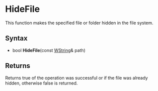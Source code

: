 # HideFile
This function makes the specified file or folder hidden in the file system.

## Syntax
- bool **HideFile**(const [WString](WString.md)& path)

## Returns
Returns true of the operation was successful or if the file was already hidden, otherwise false is returned.
